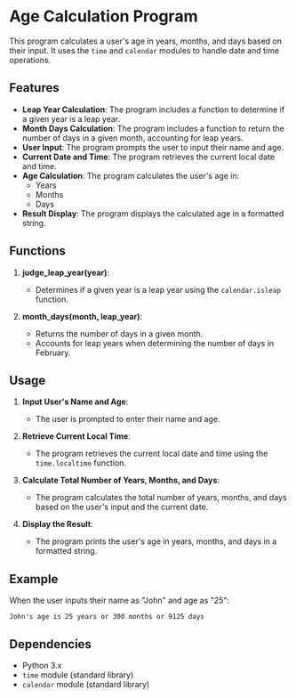 # Age Calculation Program

This program calculates a user's age in years, months, and days based on their input. It uses the `time` and `calendar` modules to handle date and time operations.

## Features

- **Leap Year Calculation**: The program includes a function to determine if a given year is a leap year.
- **Month Days Calculation**: The program includes a function to return the number of days in a given month, accounting for leap years.
- **User Input**: The program prompts the user to input their name and age.
- **Current Date and Time**: The program retrieves the current local date and time.
- **Age Calculation**: The program calculates the user's age in:
  - Years
  - Months
  - Days
- **Result Display**: The program displays the calculated age in a formatted string.

## Functions

1. **judge_leap_year(year)**:
   - Determines if a given year is a leap year using the `calendar.isleap` function.

2. **month_days(month, leap_year)**:
   - Returns the number of days in a given month.
   - Accounts for leap years when determining the number of days in February.

## Usage

1. **Input User's Name and Age**:
   - The user is prompted to enter their name and age.

2. **Retrieve Current Local Time**:
   - The program retrieves the current local date and time using the `time.localtime` function.

3. **Calculate Total Number of Years, Months, and Days**:
   - The program calculates the total number of years, months, and days based on the user's input and the current date.

4. **Display the Result**:
   - The program prints the user's age in years, months, and days in a formatted string.

## Example

When the user inputs their name as "John" and age as "25":

```
John's age is 25 years or 300 months or 9125 days
```

## Dependencies

- Python 3.x
- `time` module (standard library)
- `calendar` module (standard library)
